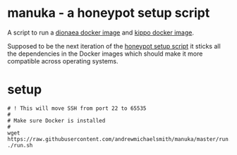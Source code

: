 manuka - a honeypot setup script
======

A script to run a [dionaea docker image](https://registry.hub.docker.com/u/andrewmichaelsmith/docker-dionaea/) and [kippo docker image](https://registry.hub.docker.com/u/andrewmichaelsmith/docker-kippo).

Supposed to be the next iteration of the [honeypot setup script](https://github.com/andrewmichaelsmith/honeypot-setup-script/) it sticks all the dependencies in the Docker images which should make it more compatible across operating systems.

setup
======
```
# ! This will move SSH from port 22 to 65535
#
# Make sure Docker is installed
#
wget https://raw.githubusercontent.com/andrewmichaelsmith/manuka/master/run.sh
./run.sh
```
